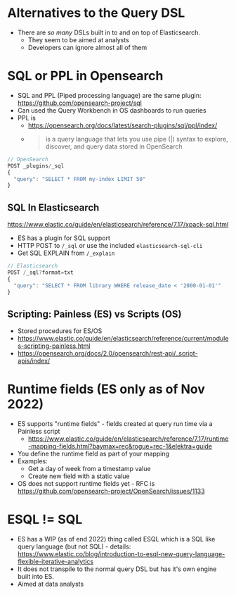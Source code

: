 # Alternatives to the Query DSL

- There are _so many_ DSLs built in to and on top of Elasticsearch.
    - They seem to be aimed at analysts
    - Developers can ignore almost all of them

# SQL or PPL in Opensearch

- SQL and PPL (Piped processing language) are the same plugin:
  https://github.com/opensearch-project/sql
- Can used the Query Workbench in OS dashboards to run queries
- PPL is
    - https://opensearch.org/docs/latest/search-plugins/sql/ppl/index/
    - > is a query language that lets you use pipe (|) syntax to explore,
      > discover, and query data stored in OpenSearch

```js
// OpenSearch
POST _plugins/_sql
{
  "query": "SELECT * FROM my-index LIMIT 50"
}
```

## SQL In Elasticsearch

https://www.elastic.co/guide/en/elasticsearch/reference/7.17/xpack-sql.html

- ES has a plugin for SQL support
- HTTP POST to `/_sql` or use the included `elasticsearch-sql-cli`
- Get SQL EXPLAIN from `/_explain`

```js
// Elasticsearch
POST /_sql?format=txt
{
  "query": "SELECT * FROM library WHERE release_date < '2000-01-01'"
}

```

## Scripting: Painless (ES) vs Scripts (OS)

- Stored procedures for ES/OS
- https://www.elastic.co/guide/en/elasticsearch/reference/current/modules-scripting-painless.html
- https://opensearch.org/docs/2.0/opensearch/rest-api/_script-apis/index/

# Runtime fields (ES only as of Nov 2022)

- ES supports "runtime fields" - fields created at query run time via a Painless
  script
    - https://www.elastic.co/guide/en/elasticsearch/reference/7.17/runtime-mapping-fields.html?baymax=rec&rogue=rec-1&elektra=guide
- You define the runtime field as part of your mapping
- Examples:
    - Get a day of week from a timestamp value
    - Create new field with a static value
- OS does not support runtime fields yet - RFC is
  https://github.com/opensearch-project/OpenSearch/issues/1133

# ESQL != SQL

- ES has a WIP (as of end 2022) thing called ESQL which is a SQL like query
  language (but not SQL) - details:
  https://www.elastic.co/blog/introduction-to-esql-new-query-language-flexible-iterative-analytics
- It does not transpile to the normal query DSL but has it's own engine built
  into ES.
- Aimed at data analysts
